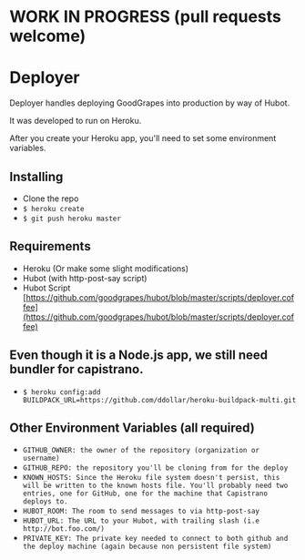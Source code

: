 # WORK IN PROGRESS (pull requests welcome)

# Deployer

Deployer handles deploying GoodGrapes into production by way of Hubot.

It was developed to run on Heroku.

After you create your Heroku app, you'll need to set some environment variables.

## Installing

* Clone the repo
* `$ heroku create`
* `$ git push heroku master`

## Requirements

* Heroku (Or make some slight modifications)
* Hubot (with http-post-say script)
* Hubot Script [https://github.com/goodgrapes/hubot/blob/master/scripts/deployer.coffee](https://github.com/goodgrapes/hubot/blob/master/scripts/deployer.coffee)

## Even though it is a Node.js app, we still need bundler for capistrano.

* `$ heroku config:add BUILDPACK_URL=https://github.com/ddollar/heroku-buildpack-multi.git`

## Other Environment Variables (all required)
* `GITHUB_OWNER: the owner of the repository (organization or username)`
* `GITHUB_REPO: the repository you'll be cloning from for the deploy`
* `KNOWN_HOSTS: Since the Heroku file system doesn't persist, this will be written to the known hosts file. You'll probably need two entries, one for GitHub, one for the machine that Capistrano deploys to.`
* `HUBOT_ROOM: The room to send messages to via http-post-say`
* `HUBOT_URL: The URL to your Hubot, with trailing slash (i.e http://bot.foo.com/)`
* `PRIVATE_KEY: The private key needed to connect to both github and the deploy machine (again because non persistent file system)`
